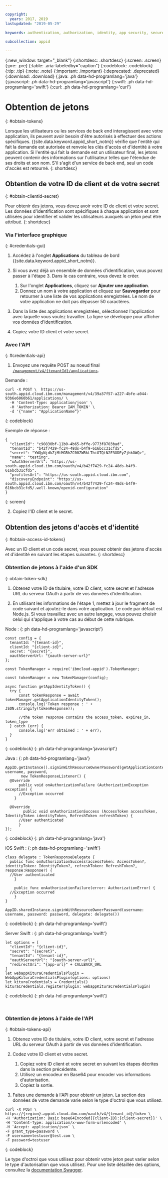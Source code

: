 ```yaml
---

copyright:
  years: 2017, 2019
lastupdated: "2019-05-29"

keywords: authentication, authorization, identity, app security, secure, access management, roles, attributes, users

subcollection: appid

---
```


{:new_window: target="_blank"}
{:shortdesc: .shortdesc}
{:screen: .screen}
{:pre: .pre}
{:table: .aria-labeledby="caption"}
{:codeblock: .codeblock}
{:tip: .tip}
{:note: .note}
{:important: .important}
{:deprecated: .deprecated}
{:download: .download}
{:java: .ph data-hd-programlang='java'}
{:javascript: .ph data-hd-programlang='javascript'}
{:swift: .ph data-hd-programlang='swift'}
{:curl: .ph data-hd-programlang='curl'}



# Obtention de jetons
{: #obtain-tokens}

Lorsque les utilisateurs ou les services de back end interagissent avec votre application, ils peuvent avoir besoin d'être autorisés à effectuer des actions spécifiques. {{site.data.keyword.appid_short_notm}} vérifie que l'entité qui fait la demande est autorisée et renvoie les clés d'accès et d'identité à votre application. Si l'entité qui fait la demande est un utilisateur final, les jetons peuvent contenir des informations sur l'utilisateur telles que l'étendue de ses droits et son nom. S'il s'agit d'un service de back end, seul un code d'accès est retourné.
{: shortdesc}


## Obtention de votre ID de client et de votre secret
{: #obtain-clientid-secret}

Pour obtenir des jetons, vous devez avoir votre ID de client et votre secret. Les données d'identification sont spécifiques à chaque application et sont utilisées pour identifier et valider les utilisateurs auxquels un jeton peut être attribué.
{: shortdesc}


### Via l'interface graphique
{: #credentials-gui}

1. Accédez à l'onglet **Applications** du tableau de bord {{site.data.keyword.appid_short_notm}}.

2. Si vous avez déjà un ensemble de données d'identification, vous pouvez passer à l'étape 3. Dans le cas contraire, vous devez le créer.
    1. Sur l'onglet **Applications**, cliquez sur **Ajouter une application**.
    2. Donnez un nom à votre application et cliquez sur **Sauvegarder** pour retourner à une liste de vos applications enregistrées. Le nom de votre application ne doit pas dépasser 50 caractères.

3. Dans la liste des applications enregistrées, sélectionnez l'application avec laquelle vous voulez travailler. La ligne se développe pour afficher vos données d'identification.

4. Copiez votre ID client et votre secret.


### Avec l'API
{: #credentials-api}

1.  Envoyez une requête POST au noeud final [`/management/v4/{tenantId}/applications`](https://us-south.appid.cloud.ibm.com/swagger-ui/#/Management%20API%20-%20Applications/mgmt.registerApplication).

  Demande :

  ```
  curl -X POST \  https://us-south.appid.cloud.ibm.com/management/v4/39a37f57-a227-4bfe-a044-93b6e6060b61/applications/ \
    -H 'Content-Type: application/json' \
    -H 'Authorization: Bearer IAM_TOKEN' \
    -d '{"name": "ApplicationName"}'
  ```
  {: codeblock}

  Exemple de réponse :

  ```
  {
    "clientId": "c90830bf-11b0-4b65-bffe-9773f8703bad",
    "tenantId": "b42f7429-fc24-48ds-b4f9-616bcc31cfd5",
    "secret": "YWQyNjdkZjMtMGRhZC00ZWRkLThiOTQtN2E3ODEyZjhkOWQz",
    "name": "testing",
    "oAuthServerUrl": "https://us-south.appid.cloud.ibm.com/oauth/v4/b42f7429-fc24-48ds-b4f9-616bcb31cfd5",
    "profilesUrl": "https://us-south.appid.cloud.ibm.com",
    "discoveryEndpoint": "https://us-south.appid.cloud.ibm.com/oauth/v4/b42f7429-fc24-48ds-b4f9-616bcb31cfd5/.well-known/openid-configuration"
  }
  ```
  {: screen}

2. Copiez l'ID client et le secret.



## Obtention des jetons d'accès et d'identité
{: #obtain-access-id-tokens}

Avec un ID client et un code secret, vous pouvez obtenir des jetons d'accès et d'identité en suivant les étapes suivantes.
{: shortdesc}


### Obtention de jetons à l'aide d'un SDK
{: obtain-token-sdk}

1. Obtenez votre ID de titulaire, votre ID client, votre secret et l'adresse URL du serveur OAuth à partir de vos données d'identification.

2. En utilisant les informations de l'étape 1, mettez à jour le fragment de code suivant et ajoutez-le dans votre application. Le code par défaut est Node.js. Si vous travaillez avec un autre langage, vous pouvez choisir celui qui s'applique à votre cas au début de cette rubrique.

  Node :
  {: ph data-hd-programlang='javascript'}

  ```
  const config = {
    tenantId: "{tenant-id}",
    clientId: "{client-id}",
    secret: "{secret}",
    oauthServerUrl: "{oauth-server-url}"
  };

  const TokenManager = require('ibmcloud-appid').TokenManager;

  const tokenManager = new TokenManager(config);

  async function getAppIdentityToken() {
    try {
        const tokenResponse = await tokenManager.getApplicationIdentityToken();
        console.log('Token response : ' + JSON.stringify(tokenResponse));

        //the token response contains the access_token, expires_in, token_type
    } catch (err) {
        console.log('err obtained : ' + err);
    }
  }
  ```
  {: codeblock}
  {: ph data-hd-programlang='javascript'}

  Java :
  {: ph data-hd-programlang='java'}
  ```
  AppID.getInstance().signinWithResourceOwnerPassword(getApplicationContext(), username, password,
         new TokenResponseListener() {
    @Override
        public void onAuthorizationFailure (AuthorizationException exception) {
        //Exception occurred
      }

    @Override
          public void onAuthorizationSuccess (AccessToken accessToken, IdentityToken identityToken, RefreshToken refreshToken) {
        //User authenticated
        }
  });
  ```
  {: codeblock}
  {: ph data-hd-programlang='java'}

iOS Swift :
{: ph data-hd-programlang='swift'}

  ```
  class delegate : TokenResponseDelegate {
    public func onAuthorizationSuccess(accessToken: AccessToken?, identityToken: IdentityToken?, refreshToken: RefreshToken?, response:Response?) {
    //User authenticated
      }

      public func onAuthorizationFailure(error: AuthorizationError) {
    //Exception occurred
      }
  }

  AppID.sharedInstance.signinWithResourceOwnerPassword(username: username, password: password, delegate: delegate())
  ```
  {: codeblock}
  {: ph data-hd-programlang='swift'}

Server Swift :
{: ph data-hd-programlang='swift'}

  ```
  let options = [
    "clientId": "{client-id}",
    "secret": "{secret}",
    "tenantId": "{tenant-id}",
    "oauthServerUrl": "{oauth-server-url}",
    "redirectUri": "{app-url}" + CALLBACK_URL
  ]
  let webappKituraCredentialsPlugin = WebAppKituraCredentialsPlugin(options: options)
  let kituraCredentials = Credentials()
  kituraCredentials.register(plugin: webappKituraCredentialsPlugin)
  ```
  {: codeblock}
  {: ph data-hd-programlang='swift'}


</br>

### Obtention de jetons à l'aide de l'API
{: #obtain-tokens-api}

1. Obtenez votre ID de titulaire, votre ID client, votre secret et l'adresse URL du serveur OAuth à partir de vos données d'identification.

2. Codez votre ID client et votre secret.

    1. Copiez votre ID client et votre secret en suivant les étapes décrites dans la section précédente.
    2. Utilisez un encodeur en Base64 pour encoder vos informations d'autorisation.
    3. Copiez la sortie.

3. Faites une demande à l'API pour obtenir un jeton. La section des données de votre demande varie selon le type d'octroi que vous utilisez. 

  ```
  curl -X POST \
  https://{region}.appid.cloud.ibm.com/oauth/v4/{tenant_id}/token \
  -H 'Authorization: Basic base64Encoded{{client-ID}:{client-secret}}' \
  -H 'Content-Type: application/x-www-form-urlencoded' \
  -H `Accept: application/json` \
  -F grant_type=password \
  -F username=testuser@test.com \
  -F password=testuser
  ```
  {: codeblock}

Le type d'octroi que vous utilisez pour obtenir votre jeton peut varier selon le type d'autorisation que vous utilisez. Pour une liste détaillée des options, consultez la [documentation Swagger](https://us-south.appid.cloud.ibm.com/swagger-ui/#/Authorization%20Server%20-%20Authorization%20Server%20V4/oauth-server.token).
